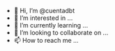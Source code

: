 - 👋 Hi, I’m @cuentadbt
- 👀 I’m interested in ...
- 🌱 I’m currently learning ...
- 💞️ I’m looking to collaborate on ...
- 📫 How to reach me ...

<!---
cuentadbt/cuentadbt is a ✨ special ✨ repository because its `README.md` (this file) appears on your GitHub profile.
You can click the Preview link to take a look at your changes.
--->
